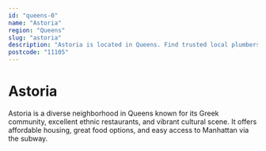 ```yaml
---
id: "queens-0"
name: "Astoria"
region: "Queens"
slug: "astoria"
description: "Astoria is located in Queens. Find trusted local plumbers serving this area."
postcode: "11105"
---
```


# Astoria

Astoria is a diverse neighborhood in Queens known for its Greek community, excellent ethnic restaurants, and vibrant cultural scene. It offers affordable housing, great food options, and easy access to Manhattan via the subway. 